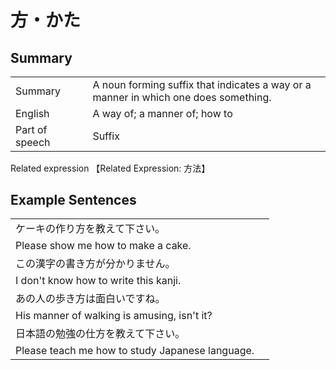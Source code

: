 # 方・かた

## Summary

<table><tr>   <td>Summary<td>   <td>A noun forming suffix that indicates a way or a manner in which one does something.</td><tr><tr>   <td>English<td>   <td>A way of; a manner of; how to</td><tr><tr>   <td>Part of speech<td>   <td>Suffix</td><tr></table><tr>   <td>Related expression<td>   <td>【Related Expression: 方法】</td><tr></table></table>

## Example Sentences

<table><tr><td>ケーキの作り方を教えて下さい。<td><tr><tr><td>Please show me how to make a cake.<td><tr><tr><td>この漢字の書き方が分かりません。<td><tr><tr><td>I don't know how to write this kanji.<td><tr><tr><td>あの人の歩き方は面白いですね。<td><tr><tr><td>His manner of walking is amusing, isn't it?<td><tr><tr><td>日本語の勉強の仕方を教えて下さい。<td><tr><tr><td>Please teach me how to study Japanese language.<td><tr></table>

